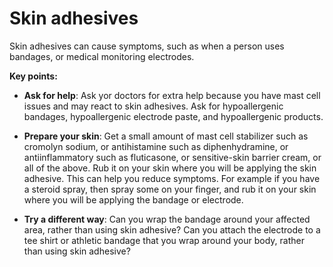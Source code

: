 # Skin adhesives

Skin adhesives can cause symptoms, such as when a person uses bandages, or medical monitoring electrodes.

**Key points:**

* **Ask for help**: Ask yor doctors for extra help because you have mast cell issues and may react to skin adhesives. Ask for hypoallergenic bandages, hypoallergenic electrode paste, and hypoallergenic products.

* **Prepare your skin**: Get a small amount of mast cell stabilizer such as cromolyn sodium, or antihistamine such as diphenhydramine, or antiinflammatory such as fluticasone, or sensitive-skin barrier cream, or all of the above. Rub it on your skin where you will be applying the skin adhesive. This can help you reduce symptoms. For example if you have a steroid spray, then spray some on your finger, and rub it on your skin where you will be applying the bandage or electrode.

* **Try a different way**: Can you wrap the bandage around your affected area, rather than using skin adhesive? Can you attach the electrode to a tee shirt or athletic bandage that you wrap around your body, rather than using skin adhesive?
